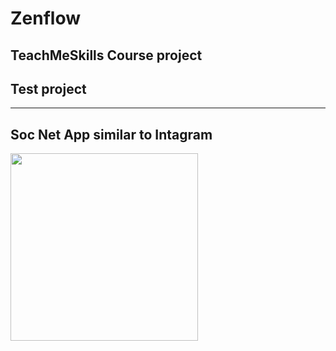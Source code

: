# Zenflow
## TeachMeSkills Course project 
## Test project
---
**Soc Net App similar to Intagram**
---
<img src="https://i.imgur.com/NcpNqev.png" width="300px">
